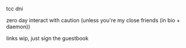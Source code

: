 tcc dni

zero day interact with caution (unless you're my close friends (in bio + daemon))


links wip, just sign the guestbook
